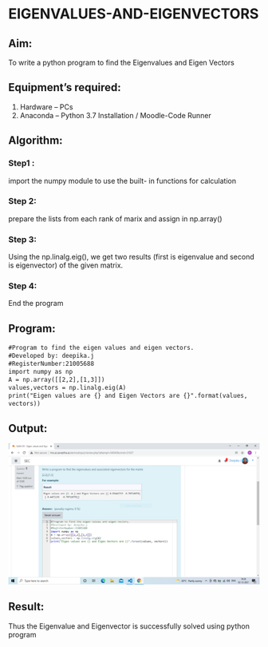 # EIGENVALUES-AND-EIGENVECTORS
## Aim:
To write a python program to find the Eigenvalues and Eigen Vectors
## Equipment’s required:
1. 	Hardware – PCs
2. 	Anaconda – Python 3.7 Installation / Moodle-Code Runner
## Algorithm:
### Step1 : 
import the numpy module to use the built- in functions for calculation
### Step 2:
prepare the lists from each rank of marix and assign in np.array() 
### Step 3:
 Using the np.linalg.eig(),  we get two results (first is eigenvalue and second is eigenvector) of the given matrix.
### Step 4:
End the program 
## Program:
~~~
#Program to find the eigen values and eigen vectors.
#Developed by: deepika.j
#RegisterNumber:21005688
import numpy as np
A = np.array([[2,2],[1,3]])
values,vectors = np.linalg.eig(A)
print("Eigen values are {} and Eigen Vectors are {}".format(values, vectors))
~~~
## Output:
![output](.//EV1.PNG)
## Result:
Thus the Eigenvalue and Eigenvector is successfully solved using python program
